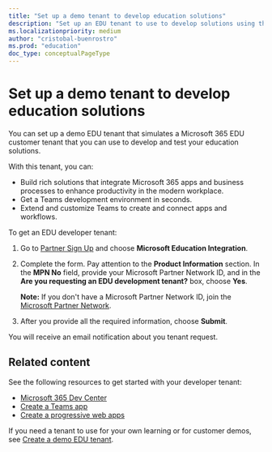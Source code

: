 ```yaml
---
title: "Set up a demo tenant to develop education solutions"
description: "Set up an EDU tenant to use to develop solutions using the Microsoft Graph education API."
ms.localizationpriority: medium
author: "cristobal-buenrostro"
ms.prod: "education"
doc_type: conceptualPageType
---
```


# Set up a demo tenant to develop education solutions

You can set up a demo EDU tenant that simulates a Microsoft 365 EDU customer tenant that you can use to develop and test your education solutions.

With this tenant, you can:

- Build rich solutions that integrate Microsoft 365 apps and business processes to enhance productivity in the modern workplace.
- Get a Teams development environment in seconds.
- Extend and customize Teams to create and connect apps and workflows.

To get an EDU developer tenant: 

1. Go to [Partner Sign Up](https://aka.ms/edupartnersignup) and choose **Microsoft Education Integration**.

1. Complete the form. Pay attention to the **Product Information** section. In the **MPN No** field, provide your Microsoft Partner Network ID, and in the **Are you requesting an EDU development tenant?** box, choose **Yes**.

    **Note:** If you don't have a Microsoft Partner Network ID, join the [Microsoft Partner Network](/graph/msgraph-onboarding-mpn).

1. After you provide all the required information, choose **Submit**.

You will receive an email notification about you tenant request.

## Related content

See the following resources to get started with your developer tenant:

- [Microsoft 365 Dev Center](https://developer.microsoft.com/en-us/microsoft-365/?utm_source=developermscom)
- [Create a Teams app](https://github.com/microsoft/edu-devcamp/tree/master/HOL/HOL2#ex4)
- [Create a progressive web apps](https://github.com/microsoft/edu-devcamp/tree/master/HOL/HOL3#overview)

If you need a tenant to use for your own learning or for customer demos, see [Create a demo EDU tenant](/graph/msgraph-onboarding-edutenant).
